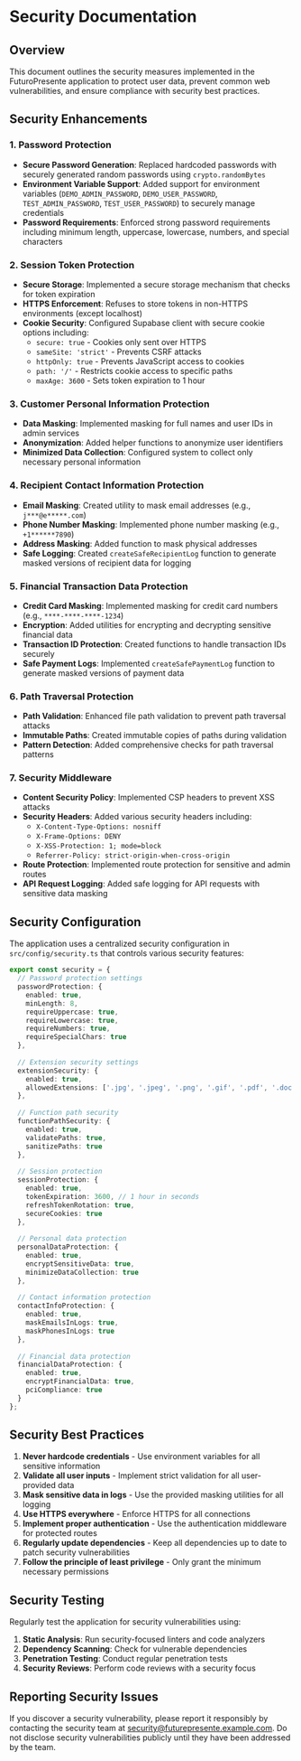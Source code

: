 # Security Documentation

## Overview

This document outlines the security measures implemented in the FuturoPresente application to protect user data, prevent common web vulnerabilities, and ensure compliance with security best practices.

## Security Enhancements

### 1. Password Protection

- **Secure Password Generation**: Replaced hardcoded passwords with securely generated random passwords using `crypto.randomBytes`
- **Environment Variable Support**: Added support for environment variables (`DEMO_ADMIN_PASSWORD`, `DEMO_USER_PASSWORD`, `TEST_ADMIN_PASSWORD`, `TEST_USER_PASSWORD`) to securely manage credentials
- **Password Requirements**: Enforced strong password requirements including minimum length, uppercase, lowercase, numbers, and special characters

### 2. Session Token Protection

- **Secure Storage**: Implemented a secure storage mechanism that checks for token expiration
- **HTTPS Enforcement**: Refuses to store tokens in non-HTTPS environments (except localhost)
- **Cookie Security**: Configured Supabase client with secure cookie options including:
  - `secure: true` - Cookies only sent over HTTPS
  - `sameSite: 'strict'` - Prevents CSRF attacks
  - `httpOnly: true` - Prevents JavaScript access to cookies
  - `path: '/'` - Restricts cookie access to specific paths
  - `maxAge: 3600` - Sets token expiration to 1 hour

### 3. Customer Personal Information Protection

- **Data Masking**: Implemented masking for full names and user IDs in admin services
- **Anonymization**: Added helper functions to anonymize user identifiers
- **Minimized Data Collection**: Configured system to collect only necessary personal information

### 4. Recipient Contact Information Protection

- **Email Masking**: Created utility to mask email addresses (e.g., `j***@e*****.com`)
- **Phone Number Masking**: Implemented phone number masking (e.g., `+1******7890`)
- **Address Masking**: Added function to mask physical addresses
- **Safe Logging**: Created `createSafeRecipientLog` function to generate masked versions of recipient data for logging

### 5. Financial Transaction Data Protection

- **Credit Card Masking**: Implemented masking for credit card numbers (e.g., `****-****-****-1234`)
- **Encryption**: Added utilities for encrypting and decrypting sensitive financial data
- **Transaction ID Protection**: Created functions to handle transaction IDs securely
- **Safe Payment Logs**: Implemented `createSafePaymentLog` function to generate masked versions of payment data

### 6. Path Traversal Protection

- **Path Validation**: Enhanced file path validation to prevent path traversal attacks
- **Immutable Paths**: Created immutable copies of paths during validation
- **Pattern Detection**: Added comprehensive checks for path traversal patterns

### 7. Security Middleware

- **Content Security Policy**: Implemented CSP headers to prevent XSS attacks
- **Security Headers**: Added various security headers including:
  - `X-Content-Type-Options: nosniff`
  - `X-Frame-Options: DENY`
  - `X-XSS-Protection: 1; mode=block`
  - `Referrer-Policy: strict-origin-when-cross-origin`
- **Route Protection**: Implemented route protection for sensitive and admin routes
- **API Request Logging**: Added safe logging for API requests with sensitive data masking

## Security Configuration

The application uses a centralized security configuration in `src/config/security.ts` that controls various security features:

```typescript
export const security = {
  // Password protection settings
  passwordProtection: {
    enabled: true,
    minLength: 8,
    requireUppercase: true,
    requireLowercase: true,
    requireNumbers: true,
    requireSpecialChars: true
  },
  
  // Extension security settings
  extensionSecurity: {
    enabled: true,
    allowedExtensions: ['.jpg', '.jpeg', '.png', '.gif', '.pdf', '.doc', '.docx']
  },
  
  // Function path security
  functionPathSecurity: {
    enabled: true,
    validatePaths: true,
    sanitizePaths: true
  },
  
  // Session protection
  sessionProtection: {
    enabled: true,
    tokenExpiration: 3600, // 1 hour in seconds
    refreshTokenRotation: true,
    secureCookies: true
  },
  
  // Personal data protection
  personalDataProtection: {
    enabled: true,
    encryptSensitiveData: true,
    minimizeDataCollection: true
  },
  
  // Contact information protection
  contactInfoProtection: {
    enabled: true,
    maskEmailsInLogs: true,
    maskPhonesInLogs: true
  },
  
  // Financial data protection
  financialDataProtection: {
    enabled: true,
    encryptFinancialData: true,
    pciCompliance: true
  }
};
```

## Security Best Practices

1. **Never hardcode credentials** - Use environment variables for all sensitive information
2. **Validate all user inputs** - Implement strict validation for all user-provided data
3. **Mask sensitive data in logs** - Use the provided masking utilities for all logging
4. **Use HTTPS everywhere** - Enforce HTTPS for all connections
5. **Implement proper authentication** - Use the authentication middleware for protected routes
6. **Regularly update dependencies** - Keep all dependencies up to date to patch security vulnerabilities
7. **Follow the principle of least privilege** - Only grant the minimum necessary permissions

## Security Testing

Regularly test the application for security vulnerabilities using:

1. **Static Analysis**: Run security-focused linters and code analyzers
2. **Dependency Scanning**: Check for vulnerable dependencies
3. **Penetration Testing**: Conduct regular penetration tests
4. **Security Reviews**: Perform code reviews with a security focus

## Reporting Security Issues

If you discover a security vulnerability, please report it responsibly by contacting the security team at security@futurepresente.example.com. Do not disclose security vulnerabilities publicly until they have been addressed by the team.